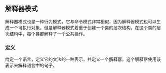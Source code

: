 ## 解释器模式  

解释器模式也是一种行为模式，它与命令模式非常相似，因为解释器模式也可以生成一个可执行对象。但是解释器模式着重于创建一个类的层次结构，在这个类的层次结构中，每个类都解释了一个公共操作。

### 定义  
给定一个语言，定义它的文法的一种表示，并定义一个解释器，这个解释器使用该表示来解释语言中的句子。  

